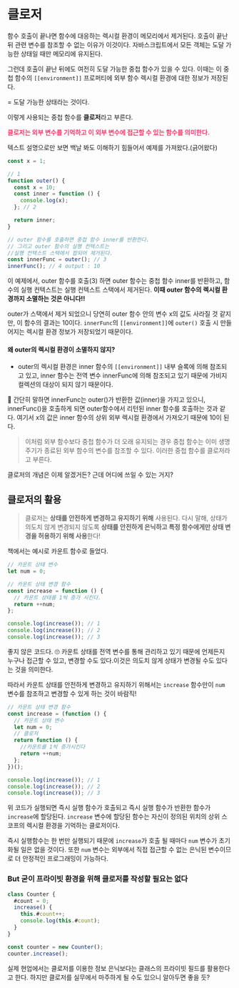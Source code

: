 # 클로저

함수 호출이 끝나면 함수에 대응하는 렉시컬 환경이 메모리에서 제거된다. 호출이 끝난 뒤 관련 변수를 참조할 수 없는 이유가 이것이다.
자바스크립트에서 모든 객체는 도달 가능한 상태일 때만 메모리에 유지된다.

그런데 호출이 끝난 뒤에도 여전히 도달 가능한 중첩 함수가 있을 수 있다. 이때는 이 중첩 함수의 `[[environment]]` 프로퍼티에 외부 함수 렉시컬 환경에 대한 정보가 저장된다.

= 도달 가능한 상태라는 것이다.

이렇게 사용되는 중첩 함수를 **클로저**라고 부른다.

**<span style = "color: rgb(255, 54, 104)">클로저는 외부 변수를 기억하고 이 외부 변수에 접근할 수 있는 함수를 의미한다. </span>**

텍스트 설명으로만 보면 백날 봐도 이해하기 힘들어서 예제를 가져왔다.(긁어왔다)

```js
const x = 1;

// 1
function outer() {
  const x = 10;
  const inner = function () {
    console.log(x);
  }; // 2

  return inner;
}

// outer 함수를 호출하면 중첩 함수 inner를 반환한다.
// 그리고 outer 함수의 실행 컨텍스트는
//실행 컨텍스트 스택에서 팝되어 제거된다.
const innerFunc = outer(); // 3
innerFunc(); // 4 output : 10
```

이 예제에서, outer 함수를 호출(3) 하면 outer 함수는 중첩 함수 inner를 반환하고, 함수의 실행 컨텍스트는 실행 컨텍스트 스택에서 제거된다. **이때 outer 함수의 렉시컬 환경까지 소멸하는 것은 아니다!!**

outer가 스택에서 제거 되었으니 당연히 outer 함수 안의 변수 x의 값도 사라질 것 같지만, 이 함수의 결과는 10이다.
`innerFunc`의 `[[environment]]`에 `outer()` 호출 시 만들어지는 렉시컬 환경 정보가 저장되었기 때문이다.

#### 왜 outer의 렉시컬 환경이 소멸하지 않지?

- outer의 렉시컬 환경은 inner 함수의 `[[environment]]` 내부 슬록에 의해 참조되고 있고, inner 함수는 전역 변수 innerFunc에 의해 참조되고 있기 때문에 가비지 컬렉션의 대상이 되지 않기 때문이다.

🎈 간단히 말하면 innerFunc는 outer()가 반환한 값(inner)을 가지고 있으니, innerFunc()을 호출하게 되면 outer함수에서 리턴된 inner 함수를 호출하는 것과 같다. 여기서 x의 값은 inner 함수의 상위 외부 렉시컬 환경에서 가져오기 때문에 10이 된다.

> 이처럼 외부 함수보다 중첩 함수가 더 오래 유지되는 경우 중첩 함수는 이미 생명 주기가 종료된 외부 함수의 변수를 참조할 수 있다. 이러한 중첩 함수를 클로저라고 부른다.

클로저의 개념은 이제 알겠거든? 근데 어디에 쓰일 수 있는 거지?

## 클로저의 활용

> 클로저는 **상태를 안전하게 변경하고 유지하기 위해** 사용된다. 다시 말해, 상태가 의도치 않게 변경되지 않도록 **상태를 안전하게 은닉하고 특정 함수에게만 상태 변경을 허용하기 위해 사용**한다!

책에서는 예시로 카운트 함수로 들었다.

```js
// 카운트 상태 변수
let num = 0;

// 카운트 상태 변경 함수
const increase = function () {
  // 카운트 상태를 1씩 증가 시킨다.
  return ++num;
};

console.log(increase()); // 1
console.log(increase()); // 2
console.log(increase()); // 3
```

좋지 않은 코드다. 🙄
카운트 상태를 전역 변수를 통해 관리하고 있기 때문에 언제든지 누구나 접근할 수 있고, 변경할 수도 있다.이것은 의도치 않게 상태가 변경될 수도 있다는 것을 의미한다.

따라서 카운트 상태를 안전하게 변경하고 유지하기 위해서는 `increase` 함수만이 `num` 변수를 참조하고 변경할 수 있게 하는 것이 바람직!

```js
// 카운트 상태 변경 함수
const increase = (function () {
  // 카운트 상태 변수
  let num = 0;
  // 클로저
  return function () {
    //카운트를 1씩 증가시킨다
    return ++num;
  };
})();

console.log(increase()); // 1
console.log(increase()); // 2
console.log(increase()); // 3
```

위 코드가 실행되면 즉시 실행 함수가 호출되고 즉시 실행 함수가 반환한 함수가 `increase`에 할당된다. `increase` 변수에 할당된 함수는 자신이 정의된 위치의 상위 스코프의 렉시컬 환경을 기억하는 클로저이다.

즉시 실행함수는 한 번만 실행되기 때문에 `increase`가 호출 될 때마다 `num` 변수가 초기화될 일은 없을 것이다. 또한 `num` 변수는 외부에서 직접 접근할 수 없는 은닉된 변수이므로 더 안정적인 프로그래밍이 가능하다.

### But 굳이 프라이빗 환경을 위해 클로저를 작성할 필요는 없다

```js
class Counter {
  #count = 0;
  increase() {
    this.#count++;
    console.log(this.#count);
  }
}

const counter = new Counter();
counter.increase();
```

실제 현업에서는 클로저를 이용한 정보 은닉보다는 클래스의 프라이빗 필드를 활용한다고 한다. 하지만 클로저를 실무에서 마주하게 될 수도 있으니 알아두면 좋을 듯?
